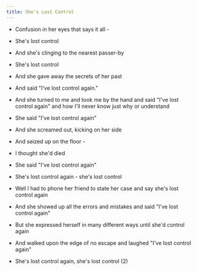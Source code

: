```yaml
---
title: She's Lost Control
---
```

- Confusion in her eyes that says it all -
- She's lost control
- And she's clinging to the nearest passer-by
- She's lost control
- And she gave away the secrets of her past
- And said "I've lost control again."

- And she turned to me
and took me by the hand
and said "I've lost control again"
and how I'll never know just why
or understand
- She said "I've lost control again"
- And she screamed out, kicking on her side
- And seized up on the floor -
- I thought she'd died
- She said "I've lost control again"
- She's lost control again -
she's lost control

- Well I had to phone her friend
to state her case and say
she's lost control again
- And she showed up all the errors
and mistakes
and said "I've lost control again"
- But she expressed herself in many
different ways
until she'd control again
- And walked upon the edge of no escape
and laughed "I've lost control again"
- She's lost control again,
she's lost control (2)



